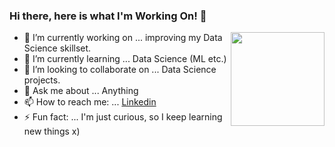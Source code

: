 ### Hi there, here is what I'm Working On! 👋
<img align='right' src='https://github.com/Rishit-dagli/Rishit-dagli/blob/master/images/octocat-anime.gif' width='150"'>

- 🔭 I’m currently working on ... improving my Data Science skillset.
- 🌱 I’m currently learning ... Data Science (ML etc.)
- 👯 I’m looking to collaborate on ... Data Science projects.
- 💬 Ask me about ... Anything
- 📫 How to reach me: ... [Linkedin](https://www.linkedin.com/in/wloszynski/)
- ⚡ Fun fact: ... I'm just curious, so I keep learning new things x)

